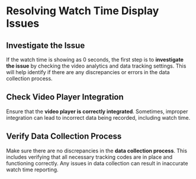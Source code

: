 # Resolving Watch Time Display Issues

## Investigate the Issue

If the watch time is showing as 0 seconds, the first step is to **investigate the issue** by checking the video analytics and data tracking settings. This will help identify if there are any discrepancies or errors in the data collection process.

## Check Video Player Integration

Ensure that the **video player is correctly integrated**. Sometimes, improper integration can lead to incorrect data being recorded, including watch time.

## Verify Data Collection Process

Make sure there are no discrepancies in the **data collection process**. This includes verifying that all necessary tracking codes are in place and functioning correctly. Any issues in data collection can result in inaccurate watch time reporting.